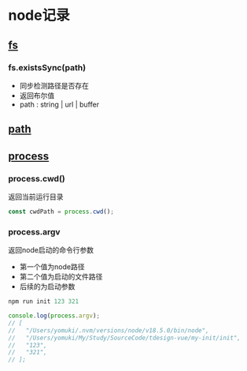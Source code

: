 <!--
 * @Desc: 
 * @Author: 曾茹菁
 * @Date: 2022-08-23 11:47:56
 * @LastEditors: 曾茹菁
 * @LastEditTime: 2022-08-29 13:10:34
-->
# node记录
## [fs](https://nodejs.org/dist/latest-v18.x/docs/api/fs.html)
### fs.existsSync(path)
- 同步检测路径是否存在
- 返回布尔值
- path : string | url | buffer

## [path](https://nodejs.org/dist/latest-v18.x/docs/api/path.html) 

## [process](https://nodejs.org/dist/latest-v18.x/docs/api/process.html)
### process.cwd()
返回当前运行目录
```js
const cwdPath = process.cwd();
```
### process.argv
返回node启动的命令行参数
- 第一个值为node路径
- 第二个值为启动的文件路径
- 后续的为启动参数
```js
npm run init 123 321

console.log(process.argv);
// [
//   "/Users/yomuki/.nvm/versions/node/v18.5.0/bin/node",
//   "/Users/yomuki/My/Study/SourceCode/tdesign-vue/my-init/init",
//   "123",
//   "321",
// ];
```
